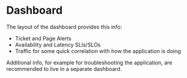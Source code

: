 # Dashboard

The layout of the dashboard provides this info:
- Ticket and Page Alerts
- Availability and Latency SLIs/SLOs
- Traffic for some quick correlation with how the application is doing

Additional info, for example for troubleshooting the application, are recommended to live in a separate dashboard.